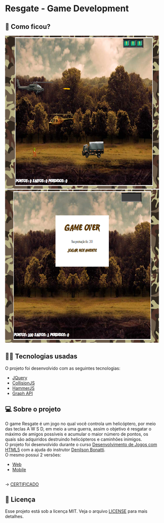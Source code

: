 # Resgate - Game Development

## :eyes: Como ficou?

<img src="/projectImages/tela-jogo.png" width="auto" height="500px"></img>
<img src="/projectImages/tela-gameover.png" width="auto" height="500px"></img>

## :man_technologist: Tecnologias usadas

O projeto foi desenvolvido com as seguintes tecnologias:
- [JQuery](https://jquery.com)
- [CollisionJS](https://github.com/dsbaars/jquery-collision)
- [HammerJS](https://hammerjs.github.io/jquery-plugin/)
- [Graph API](https://developers.facebook.com/docs/graph-api/)

## :computer: Sobre o projeto

O game Resgate é um jogo no qual você controla um helicóptero, por meio das teclas A W S D, em meio a uma guerra, assim o objetivo é resgatar o máximo de amigos possíveis e acumular o maior número de pontos, os quais são adquiridos destruindo helicópteros e caminhões inimigos.<br/>
O projeto foi desenvolvido durante o curso [Desenvolvimento de Jogos com HTML5](https://www.udemy.com/course/draft/801158/) com a ajuda do instrutor [Denilson Bonatti](https://github.com/denilsonbonatti).<br/>
O mesmo possui 2 versões:
 - [Web](./Resgate/Normal%20Version)
 - [Mobile](./Resgate/Mobile%20Version) 

 <br/>-> [CERTIFICADO](https://www.udemy.com/certificate/UC-RCVQ18LV/)

## :memo: Licença

Esse projeto está sob a licença MIT. Veja o arquivo [LICENSE](LICENSE.md) para mais detalhes.


